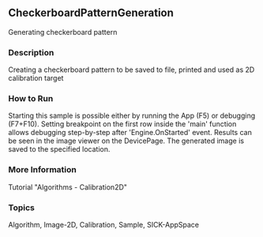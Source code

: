 ## CheckerboardPatternGeneration
Generating checkerboard pattern

### Description
Creating a checkerboard pattern to be saved to file, printed and used as 2D
calibration target

### How to Run
Starting this sample is possible either by running the App (F5) or
debugging (F7+F10). Setting breakpoint on the first row inside the 'main'
function allows debugging step-by-step after 'Engine.OnStarted' event.
Results can be seen in the image viewer on the DevicePage. The generated
image is saved to the specified location.

### More Information
Tutorial "Algorithms - Calibration2D"

### Topics
Algorithm, Image-2D, Calibration, Sample, SICK-AppSpace